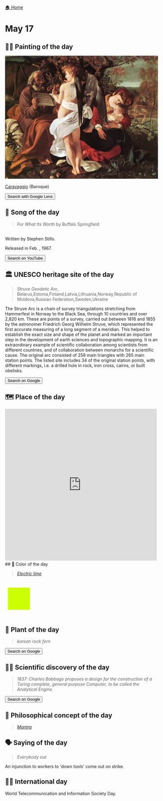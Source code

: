 
[🏠 Home](../../index.md)

# May 17

## 🧑‍🎨 Painting of the day

<img width="600" src="../img/Caravaggio_5.jpg">

[Caravaggio](http://en.wikipedia.org/wiki/Caravaggio) (Baroque)

<button class="btn btn-success"
onclick=" window.open('https://lens.google.com/uploadbyurl?url=https://iretes.github.io/one-a-day/data/img/Caravaggio_5.jpg','_blank')">
Search with Google Lens
</button>

## 🎼 Song of the day

> *For What Its Worth*
by Buffalo Springfield

<br />Written by Stephen Stills.

Released in Feb. , 1967.

<button class="btn btn-success"
onclick=" window.open('http://www.youtube.com/search?q=For What Its Worth by Buffalo Springfield','_blank')">
Search on YouTube
</button>

## 🏛️ UNESCO heritage site of the day

> *Struve Geodetic Arc*, Belarus,Estonia,Finland,Latvia,Lithuania,Norway,Republic of Moldova,Russian Federation,Sweden,Ukraine

<p>The Struve Arc is a chain of survey triangulations stretching from Hammerfest in Norway to the Black Sea, through 10 countries and over 2,820 km. These are points of a survey, carried out between 1816 and 1855 by the astronomer Friedrich Georg Wilhelm Struve, which represented the first accurate measuring of a long segment of a meridian. This helped to establish the exact size and shape of the planet and marked an important step in the development of earth sciences and topographic mapping. It is an extraordinary example of scientific collaboration among scientists from different countries, and of collaboration between monarchs for a scientific cause. The original arc consisted of 258 main triangles with 265 main station points. The listed site includes 34 of the original station points, with different markings, i.e. a drilled hole in rock, iron cross, cairns, or built obelisks.</p>

<button class="btn btn-success"
onclick=" window.open('http://www.google.com/search?q=Struve Geodetic Arc','_blank')">
Search on Google
</button>

## 🗺️ Place of the day

<iframe
src="https://www.mapcrunch.com"
name="mapcrunch"
width="500"
height="500"
allowTransparency="true"
scrolling="no"
frameborder="0"
>
</iframe>
## 🎨 Color of the day

> *[Electric lime](https://en.wikipedia.org/wiki/Lime_(color)#Electric_lime)*

<div style="color:#CCFF00; font-size: 100px;">&#9632;</div>

## 🌿 Plant of the day

> *korean rock fern*

<button class="btn btn-success"
onclick=" window.open('http://www.google.com/search?q=korean rock fern','_blank')">
Search on Google
</button>

## 🧑‍🔬 Scientific discovery of the day

> *1837: Charles Babbage proposes a design for the construction of a Turing complete, general purpose Computer, to be called the Analytical Engine.*

<button class="btn btn-success"
onclick=" window.open('http://www.google.com/search?q=1837: Charles Babbage proposes a design for the construction of a Turing complete, general purpose Computer, to be called the Analytical Engine.','_blank')">
Search on Google
</button>

## 💭 Philosophical concept of the day

> *[Mantra](https://en.wikipedia.org/wiki/Mantra)*

## 🗣️ Saying of the day

> *Everybody out*

An injunction to workers to 'down tools' come out on strike.

## 🏳️‍🌈 International day

World Telecommunication and Information Society Day.